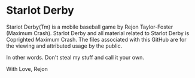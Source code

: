 # Starlot Derby

Starlot Derby(Tm) is a mobile baseball game by Rejon Taylor-Foster (Maximum Crash). 
Starlot Derby and all material related to Starlot Derby is Coprighted Maximum Crash. 
The files associated with this GitHub are for the viewing and attributed usage by the public. 
 
In other words. Don't steal my stuff and call it your own. 

With Love, 
Rejon 
